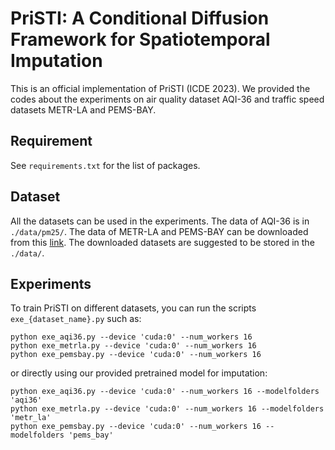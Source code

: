 # PriSTI: A Conditional Diffusion Framework for Spatiotemporal Imputation

This is an official implementation of PriSTI (ICDE 2023). We provided the codes about the experiments on air quality dataset AQI-36 and traffic speed datasets METR-LA and PEMS-BAY.


## Requirement

See `requirements.txt` for the list of packages.

## Dataset

All the datasets can be used in the experiments. The data of AQI-36 is in `./data/pm25/`. The data of METR-LA and PEMS-BAY can be downloaded from this [link](https://mega.nz/folder/Ei4SBRYD#ZjOinn0CzFPkiE_V9yVhJw).
The downloaded datasets are suggested to be stored in the `./data/`.

## Experiments

To train PriSTI on different datasets, you can run the scripts `exe_{dataset_name}.py` such as:
```
python exe_aqi36.py --device 'cuda:0' --num_workers 16
python exe_metrla.py --device 'cuda:0' --num_workers 16
python exe_pemsbay.py --device 'cuda:0' --num_workers 16
```

or directly using our provided pretrained model for imputation:
```
python exe_aqi36.py --device 'cuda:0' --num_workers 16 --modelfolders 'aqi36'
python exe_metrla.py --device 'cuda:0' --num_workers 16 --modelfolders 'metr_la'
python exe_pemsbay.py --device 'cuda:0' --num_workers 16 --modelfolders 'pems_bay'
```



